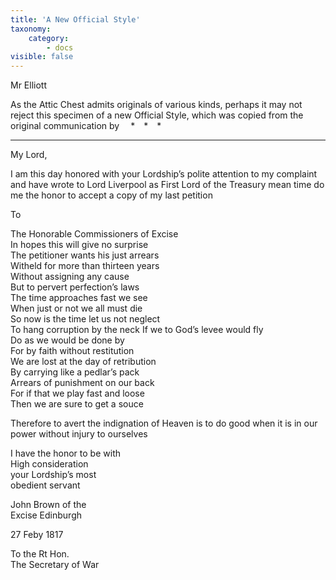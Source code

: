 ```yaml
---
title: 'A New Official Style'
taxonomy:
    category:
        - docs
visible: false
---
```


<div class="author">Mr Elliott</div>

As the Attic Chest admits originals of various kinds, perhaps it may not reject this specimen of a new Official Style, which was copied from the original communication by &emsp;&#42;&emsp;&#42;&emsp;&#42;

---

My Lord,

I am this day honored with your Lordship’s polite attention to my complaint and have wrote to Lord Liverpool as First Lord of the Treasury mean time do me the honor to accept a copy of my last petition

To

The Honorable Commissioners of Excise  
In hopes this will give no surprise  
The petitioner wants his just arrears  
Witheld for more than thirteen years  
Without assigning any cause  
But to pervert perfection’s laws  
The time approaches fast we see  
When just or not we all must die  
So now is the time let us not neglect  
To hang corruption by the neck
If we to God’s levee would fly  
Do as we would be done by  
For by faith without restitution  
We are lost at the day of retribution  
By carrying like a pedlar’s pack  
Arrears of punishment on our back  
For if that we play fast and loose  
Then we are sure to get a souce 
 
Therefore to avert the indignation of Heaven is to do good when it is in our power without injury to ourselves

I have the honor to be with   
High consideration  
your Lordship’s most  
obedient servant

John Brown of the  
Excise Edinburgh  

27 Feby 1817

To the Rt Hon.   
The Secretary of War
